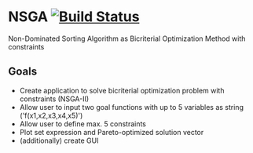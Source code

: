 # NSGA [![Build Status](https://travis-ci.org/pawel-jakubowski/NSGA.svg?branch=master)](https://travis-ci.org/pawel-jakubowski/NSGA)

Non-Dominated Sorting Algorithm as Bicriterial Optimization Method with constraints

## Goals
* Create application to solve bicriterial optimization problem with constraints (NSGA-II)
* Allow user to input two goal functions with up to 5 variables as string ('f(x1,x2,x3,x4,x5)')
* Allow user to define max. 5 constraints
* Plot set expression and Pareto-optimized solution vector
* (additionally) create GUI
